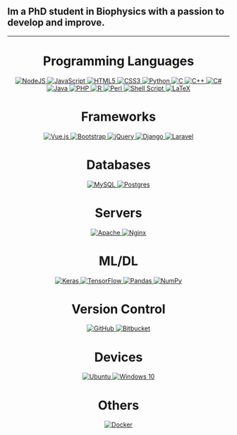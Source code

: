 ## Im a PhD student in Biophysics with a passion to develop and improve.

------

<div align="center">
    <h1>Programming Languages</h1>
    <a href="https://nodejs.org">
        <img alt="NodeJS" src="https://img.shields.io/badge/node.js%20-%2343853D.svg?&style=for-the-badge&logo=node.js&logoColor=white"/>
    </a>
    <a href="https://pt.wikipedia.org/wiki/JavaScript">
        <img alt="JavaScript" src="https://img.shields.io/badge/javascript%20-%23323330.svg?&style=for-the-badge&logo=javascript&logoColor=%23F7DF1E"/>
    </a>
    <a href="https://pt.wikipedia.org/wiki/HTML5">
        <img alt="HTML5" src="https://img.shields.io/badge/html5%20-%23E34F26.svg?&style=for-the-badge&logo=html5&logoColor=white"/>
    </a>
    <a href="https://pt.wikipedia.org/wiki/CSS3">
        <img alt="CSS3" src="https://img.shields.io/badge/css3%20-%231572B6.svg?&style=for-the-badge&logo=css3&logoColor=white"/>
    </a>
    <a href="https://www.python.org">
        <img alt="Python" src="https://img.shields.io/badge/python%20-%2314354C.svg?&style=for-the-badge&logo=python&logoColor=white"/>
    </a>
    <a href="https://pt.wikipedia.org/wiki/C_(linguagem_de_programação)">
        <img alt="C" src="https://img.shields.io/badge/c%20-%2300599C.svg?&style=for-the-badge&logo=c&logoColor=white"/>
    </a>
    <a href="https://www.cplusplus.com">
        <img alt="C++" src="https://img.shields.io/badge/c++%20-%2300599C.svg?&style=for-the-badge&logo=c%2B%2B&ogoColor=white"/>
    </a>
    <a href="https://docs.microsoft.com/pt-br/dotnet/csharp/">
        <img alt="C#" src="https://img.shields.io/badge/c%23%20-%23239120.svg?&style=for-the-badge&logo=c-sharp&logoColor=white"/>
    </a>
    <a href="https://www.java.com">
        <img alt="Java" src="https://img.shields.io/badge/java-%23ED8B00.svg?&style=for-the-badge&logo=java&logoColor=white"/>
    </a>
    <a href="https://www.php.net">
        <img alt="PHP" src="https://img.shields.io/badge/php-%23777BB4.svg?&style=for-the-badge&logo=php&logoColor=white"/>
    </a>
    <a href="https://www.r-project.org">
        <img alt="R" src="https://img.shields.io/badge/r-%23276DC3.svg?&style=for-the-badge&logo=r&logoColor=white"/>
    </a>
    <a href="https://www.perl.org">
        <img alt="Perl" src="https://img.shields.io/badge/perl-%2339457E.svg?&style=for-the-badge&logo=perl&logoColor=white"/>
    </a>
    <a href="https://pt.wikipedia.org/wiki/Shell_script">
        <img alt="Shell Script" src="https://img.shields.io/badge/shell_script%20-%23121011.svg?&style=for-the-badge&logo=gnu-bash&logoColor=white"/>
    </a>
    <a href="https://www.latex-project.org">
        <img alt="LaTeX" src="https://img.shields.io/badge/latex%20-%23008080.svg?&style=for-the-badge&logo=latex&logoColor=white"/>
    </a>
</div>

<div align="center">
    <h1>Frameworks</h1>
    <a href="https://vuejs.org">
        <img alt="Vue.js" src="https://img.shields.io/badge/vuejs%20-%2335495e.svg?&style=for-the-badge&logo=vue.js&logoColor=%234FC08D"/>
    </a>
    <a href="https://getbootstrap.com">
        <img alt="Bootstrap" src="https://img.shields.io/badge/bootstrap%20-%23563D7C.svg?&style=for-the-badge&logo=bootstrap&logoColor=white"/>
    </a>
    <a href="https://jquery.com">
        <img alt="jQuery" src="https://img.shields.io/badge/jquery%20-%230769AD.svg?&style=for-the-badge&logo=jquery&logoColor=white"/>
    </a>
    <a href="https://www.djangoproject.com">
        <img alt="Django" src="https://img.shields.io/badge/django%20-%23092E20.svg?&style=for-the-badge&logo=django&logoColor=white"/>
    </a>
    <a href="https://laravel.com/">
        <img alt="Laravel" src="https://img.shields.io/badge/laravel%20-%23323330.svg?&style=for-the-badge&logo=laravel&logoColor=%F05340"/>
    </a>
</div>

<div align="center">
    <h1>Databases</h1>
    <a href="https://www.mysql.com">
        <img alt="MySQL" src="https://img.shields.io/badge/mysql-%2300f.svg?&style=for-the-badge&logo=mysql&logoColor=white"/>
    </a>
    <a href="https://www.postgresql.org">
        <img alt="Postgres" src ="https://img.shields.io/badge/postgres-%23316192.svg?&style=for-the-badge&logo=postgresql&logoColor=white"/>
    </a>
</div>

<div align="center">
    <h1>Servers</h1>
    <a href="https://www.apache.org">
        <img alt="Apache" src="https://img.shields.io/badge/apache%20-%23D42029.svg?&style=for-the-badge&logo=apache&logoColor=white"/>
    </a>
    <a href="https://www.nginx.com">
        <img alt="Nginx" src="https://img.shields.io/badge/nginx%20-%23009639.svg?&style=for-the-badge&logo=nginx&logoColor=white"/>
    </a>
</div>

<div align="center">
    <h1>ML/DL</h1>
    <a href="https://keras.io">
        <img alt="Keras" src="https://img.shields.io/badge/Keras%20-%23D00000.svg?&style=for-the-badge&logo=Keras&logoColor=white"/>
    </a>
    <a href="https://www.tensorflow.org/">
        <img alt="TensorFlow" src="https://img.shields.io/badge/TensorFlow%20-%23FF6F00.svg?&style=for-the-badge&logo=TensorFlow&logoColor=white" />
    </a>
    <a href="https://pandas.pydata.org">
        <img alt="Pandas" src="https://img.shields.io/badge/pandas%20-%23150458.svg?&style=for-the-badge&logo=pandas&logoColor=white" />
    </a>
    <a href="https://numpy.org">
        <img alt="NumPy" src="https://img.shields.io/badge/numpy%20-%23013243.svg?&style=for-the-badge&logo=numpy&logoColor=white" />
    </a>
</div>

<div align="center">
    <h1>Version Control</h1>
    <a href="https://github.com">
        <img alt="GitHub" src="https://img.shields.io/badge/github%20-%23121011.svg?&style=for-the-badge&logo=github&logoColor=white"/>
    </a>
    <a href="https://bitbucket.org">
        <img alt="Bitbucket" src="https://img.shields.io/badge/bitbucket%20-%230047B3.svg?&style=for-the-badge&logo=bitbucket&logoColor=white"/>
    </a>
</div>

<div align="center">
    <h1>Devices</h1>
    <a href="https://ubuntu.com">
        <img alt="Ubuntu" src="https://img.shields.io/badge/Ubuntu-E95420?style=for-the-badge&logo=ubuntu&logoColor=white" />
    </a>
    <a href="https://www.microsoft.com/pt-br/windows/">
        <img alt="Windows 10" src="https://img.shields.io/badge/Windows-0078D6?style=for-the-badge&logo=windows&logoColor=white" />
    </a>
</div>

<div align="center">
    <h1>Others</h1>
    <a href="https://www.docker.com">
        <img alt="Docker" src="https://img.shields.io/badge/docker%20-%230db7ed.svg?&style=for-the-badge&logo=docker&logoColor=white"/>
    </a>
</div>
